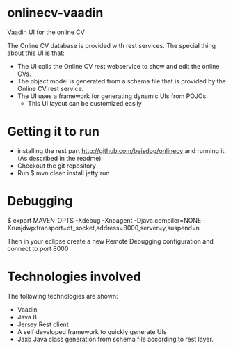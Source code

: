 # onlinecv-vaadin
Vaadin UI for the online CV

The Online CV database is provided with rest services.
The special thing about this UI is that:

* The UI calls the Online CV rest webservice to show and edit the online CVs.
* The object model is generated from a schema file that is provided by the Online CV rest service.
* The UI uses a framework for generating dynamic UIs from POJOs. 
	* This UI layout can be customized easily

# Getting it to run
* installing the rest part http://github.com/beisdog/onlinecv and running it. (As described in the readme)
* Checkout the git repository
* Run $ mvn clean install jetty:run

# Debugging
$ export MAVEN_OPTS -Xdebug -Xnoagent -Djava.compiler=NONE -Xrunjdwp:transport=dt_socket,address=8000,server=y,suspend=n

Then in your eclipse create a new Remote Debugging configuration and connect to port 8000

# Technologies involved
The following technologies are shown:
* Vaadin
* Java 8
* Jersey Rest client
* A self developed framework to quickly generate UIs
* Jaxb Java class  generation from schema file according to rest layer.